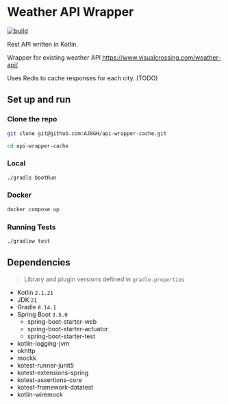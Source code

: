 # Weather API Wrapper

[![build](https://github.com/AJ8GH/api-wrapper-cache/actions/workflows/build.yaml/badge.svg)](https://github.com/AJ8GH/api-wrapper-cache/actions/workflows/build.yaml)

Rest API written in Kotlin.

Wrapper for existing weather API https://www.visualcrossing.com/weather-api/

Uses Redis to cache responses for each city. (TODO)

## Set up and run

### Clone the repo

```sh
git clone git@github.com:AJ8GH/api-wrapper-cache.git

cd api-wrapper-cache
```

### Local

```sh
./gradle bootRun
```

### Docker

```sh
docker compose up
```

### Running Tests

```sh
./gradlew test
```

## Dependencies

> Library and plugin versions defined in `gradle.properties`

- Kotlin `2.1.21`
- JDK `21`
- Gradle `8.14.1`
- Spring Boot `3.5.0`
  - spring-boot-starter-web
  - spring-boot-starter-actuator
  - spring-boot-starter-test
- kotlin-logging-jvm
- okhttp
- mockk
- kotest-runner-junit5
- kotest-extensions-spring
- kotest-assertions-core
- kotest-framework-datatest
- kotlin-wiremock
